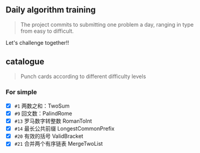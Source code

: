 ## Daily algorithm training

> The project commits to submitting one problem
> a day, ranging in type from easy to difficult.

Let's challenge together!!

## catalogue
>Punch cards according to different difficulty levels

### For simple
- [x] `#1` 两数之和：TwoSum
- [x] `#9` 回文数：PalindRome
- [x] `#13` 罗马数字转整数 RomanToInt
- [x] `#14` 最长公共前缀 LongestCommonPrefix
- [x] `#20` 有效的括号 ValidBracket
- [x] `#21` 合并两个有序链表 MergeTwoList
